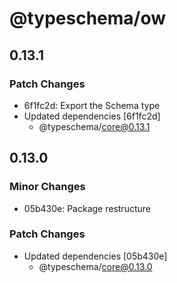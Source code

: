# @typeschema/ow

## 0.13.1

### Patch Changes

- 6f1fc2d: Export the Schema type
- Updated dependencies [6f1fc2d]
  - @typeschema/core@0.13.1

## 0.13.0

### Minor Changes

- 05b430e: Package restructure

### Patch Changes

- Updated dependencies [05b430e]
  - @typeschema/core@0.13.0
